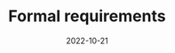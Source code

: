---
title: Formal requirements
excerpt: Participation, reading responses, presentation, and project.
date: 2022-10-21
icon:
  type: fa
  name: fa-info-circle
color: orange
sections:
  - /reqs/grade
  - /reqs/part
  - /reqs/reading
  - /reqs/pres
  - /reqs/proj
---